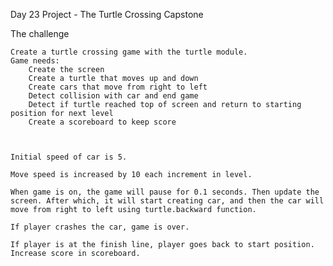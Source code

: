 Day 23 Project - The Turtle Crossing Capstone

The challenge

    Create a turtle crossing game with the turtle module.
    Game needs:
        Create the screen
        Create a turtle that moves up and down
        Create cars that move from right to left
        Detect collision with car and end game
        Detect if turtle reached top of screen and return to starting position for next level
        Create a scoreboard to keep score



    Initial speed of car is 5.

    Move speed is increased by 10 each increment in level.

    When game is on, the game will pause for 0.1 seconds. Then update the screen. After which, it will start creating car, and then the car will move from right to left using turtle.backward function.

    If player crashes the car, game is over. 

    If player is at the finish line, player goes back to start position. Increase score in scoreboard. 